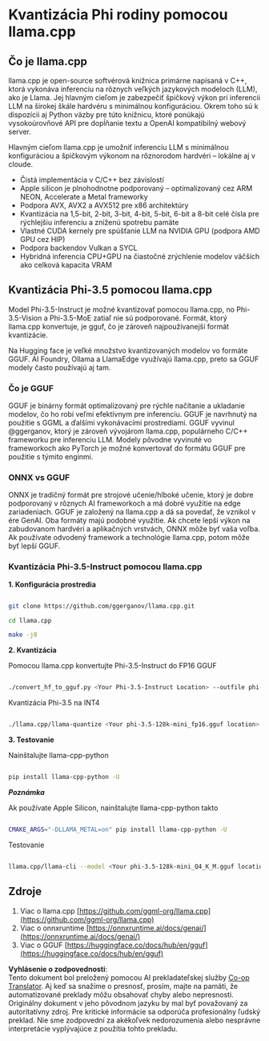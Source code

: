<!--
CO_OP_TRANSLATOR_METADATA:
{
  "original_hash": "462bddc47427d8785f3c9fd817b346fe",
  "translation_date": "2025-07-16T22:11:55+00:00",
  "source_file": "md/01.Introduction/04/UsingLlamacppQuantifyingPhi.md",
  "language_code": "sk"
}
-->
# **Kvantizácia Phi rodiny pomocou llama.cpp**

## **Čo je llama.cpp**

llama.cpp je open-source softvérová knižnica primárne napísaná v C++, ktorá vykonáva inferenciu na rôznych veľkých jazykových modeloch (LLM), ako je Llama. Jej hlavným cieľom je zabezpečiť špičkový výkon pri inferencii LLM na širokej škále hardvéru s minimálnou konfiguráciou. Okrem toho sú k dispozícii aj Python väzby pre túto knižnicu, ktoré ponúkajú vysokoúrovňové API pre dopĺňanie textu a OpenAI kompatibilný webový server.

Hlavným cieľom llama.cpp je umožniť inferenciu LLM s minimálnou konfiguráciou a špičkovým výkonom na rôznorodom hardvéri – lokálne aj v cloude.

- Čistá implementácia v C/C++ bez závislostí
- Apple silicon je plnohodnotne podporovaný – optimalizovaný cez ARM NEON, Accelerate a Metal frameworky
- Podpora AVX, AVX2 a AVX512 pre x86 architektúry
- Kvantizácia na 1,5-bit, 2-bit, 3-bit, 4-bit, 5-bit, 6-bit a 8-bit celé čísla pre rýchlejšiu inferenciu a zníženú spotrebu pamäte
- Vlastné CUDA kernely pre spúšťanie LLM na NVIDIA GPU (podpora AMD GPU cez HIP)
- Podpora backendov Vulkan a SYCL
- Hybridná inferencia CPU+GPU na čiastočné zrýchlenie modelov väčších ako celková kapacita VRAM

## **Kvantizácia Phi-3.5 pomocou llama.cpp**

Model Phi-3.5-Instruct je možné kvantizovať pomocou llama.cpp, no Phi-3.5-Vision a Phi-3.5-MoE zatiaľ nie sú podporované. Formát, ktorý llama.cpp konvertuje, je gguf, čo je zároveň najpoužívanejší formát kvantizácie.

Na Hugging face je veľké množstvo kvantizovaných modelov vo formáte GGUF. AI Foundry, Ollama a LlamaEdge využívajú llama.cpp, preto sa GGUF modely často používajú aj tam.

### **Čo je GGUF**

GGUF je binárny formát optimalizovaný pre rýchle načítanie a ukladanie modelov, čo ho robí veľmi efektívnym pre inferenciu. GGUF je navrhnutý na použitie s GGML a ďalšími vykonávacími prostrediami. GGUF vyvinul @ggerganov, ktorý je zároveň vývojárom llama.cpp, populárneho C/C++ frameworku pre inferenciu LLM. Modely pôvodne vyvinuté vo frameworkoch ako PyTorch je možné konvertovať do formátu GGUF pre použitie s týmito enginmi.

### **ONNX vs GGUF**

ONNX je tradičný formát pre strojové učenie/hlboké učenie, ktorý je dobre podporovaný v rôznych AI frameworkoch a má dobré využitie na edge zariadeniach. GGUF je založený na llama.cpp a dá sa povedať, že vznikol v ére GenAI. Oba formáty majú podobné využitie. Ak chcete lepší výkon na zabudovanom hardvéri a aplikačných vrstvách, ONNX môže byť vaša voľba. Ak používate odvodený framework a technológie llama.cpp, potom môže byť lepší GGUF.

### **Kvantizácia Phi-3.5-Instruct pomocou llama.cpp**

**1. Konfigurácia prostredia**


```bash

git clone https://github.com/ggerganov/llama.cpp.git

cd llama.cpp

make -j8

```


**2. Kvantizácia**

Pomocou llama.cpp konvertujte Phi-3.5-Instruct do FP16 GGUF


```bash

./convert_hf_to_gguf.py <Your Phi-3.5-Instruct Location> --outfile phi-3.5-128k-mini_fp16.gguf

```

Kvantizácia Phi-3.5 na INT4


```bash

./llama.cpp/llama-quantize <Your phi-3.5-128k-mini_fp16.gguf location> ./gguf/phi-3.5-128k-mini_Q4_K_M.gguf Q4_K_M

```


**3. Testovanie**

Nainštalujte llama-cpp-python


```bash

pip install llama-cpp-python -U

```

***Poznámka*** 

Ak používate Apple Silicon, nainštalujte llama-cpp-python takto


```bash

CMAKE_ARGS="-DLLAMA_METAL=on" pip install llama-cpp-python -U

```

Testovanie 


```bash

llama.cpp/llama-cli --model <Your phi-3.5-128k-mini_Q4_K_M.gguf location> --prompt "<|user|>\nCan you introduce .NET<|end|>\n<|assistant|>\n"  --gpu-layers 10

```



## **Zdroje**

1. Viac o llama.cpp [https://github.com/ggml-org/llama.cpp](https://github.com/ggml-org/llama.cpp)
2. Viac o onnxruntime [https://onnxruntime.ai/docs/genai/](https://onnxruntime.ai/docs/genai/)
3. Viac o GGUF [https://huggingface.co/docs/hub/en/gguf](https://huggingface.co/docs/hub/en/gguf)

**Vyhlásenie o zodpovednosti**:  
Tento dokument bol preložený pomocou AI prekladateľskej služby [Co-op Translator](https://github.com/Azure/co-op-translator). Aj keď sa snažíme o presnosť, prosím, majte na pamäti, že automatizované preklady môžu obsahovať chyby alebo nepresnosti. Originálny dokument v jeho pôvodnom jazyku by mal byť považovaný za autoritatívny zdroj. Pre kritické informácie sa odporúča profesionálny ľudský preklad. Nie sme zodpovední za akékoľvek nedorozumenia alebo nesprávne interpretácie vyplývajúce z použitia tohto prekladu.